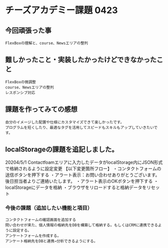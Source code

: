 # チーズアカデミー課題 0423

## 今回頑張った事
    FlexBoxの理解と、course、Newsエリアの整列

## 難しかったこと・実装したかったけどできなかったこと
    FlexBoxの微調整
    course、Newsエリアの整列
    レスポンシブ対応
    
## 課題を作ってみての感想
    自分のイメージした配置や仕様にカスタマイズできて楽しかったです。
    プログラムを短くしたり、最適なタグを活用してスピードもスキルもアップしていきたいです。

## localStorageの課題を追記しました。
20204/5/1
    Contactfoamエリアに入力したデータがlocalStorage内にJSON形式で格納されるように設定変更
    【以下変更箇所フロー】
    ・コンタクトフォームの送信ボタンを押下する
    ・アラート表示：お問い合わせありがとうございます。後日担当者よりご連絡いたします。
    ・アラート表示のOKボタンを押下する
    ・localStorageにデータを格納
    ・ブラウザをリロードすると格納データをリセット

### 今後の課題（追加したい機能と項目）
    コンタクトフォームの確認画面を追加する
    問い合わせが来た、個人情報の格納先をDBを構築して格納する。もしくはCRMに連携できるように設定する。
    アンケートフォームを作成する。
    アンケート格納先をDBと連携→分析できるようにする。

